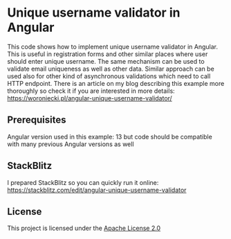 # Unique username validator in Angular

This code shows how to implement unique username validator in Angular. This is useful in registration forms and other similar places where user should enter unique username.
The same mechanism can be used to validate email uniqueness as well as other data. Similar approach can be used also for other kind of asynchronous validations which need to call HTTP endpoint.
There is an article on my blog describing this example more thoroughly so check it if you are interested in more details: https://woroniecki.pl/angular-unique-username-validator/

## Prerequisites

Angular version used in this example: 13
but code should be compatible with many previous Angular versions as well

## StackBlitz

I prepared StackBlitz so you can quickly run it online: https://stackblitz.com/edit/angular-unique-username-validator

## License

This project is licensed under the [Apache License 2.0](LICENSE.md)